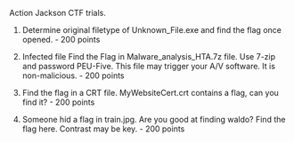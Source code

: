 Action Jackson CTF trials. 

1. Determine original filetype of Unknown_File.exe and find the flag once opened. - 200 points

2. Infected file Find the Flag in Malware_analysis_HTA.7z file. Use 7-zip and password PEU-Five. This file may trigger your A/V software. It is non-malicious. - 200 points

3. Find the flag in a CRT file. MyWebsiteCert.crt contains a flag, can you find it? - 200 points

4. Someone hid a flag in train.jpg. Are you good at finding waldo? Find the flag here. Contrast may be key. - 200 points



